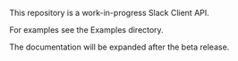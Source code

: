 This repository is a work-in-progress Slack Client API. 

For examples see the Examples directory.

The documentation will be expanded after the beta release.
